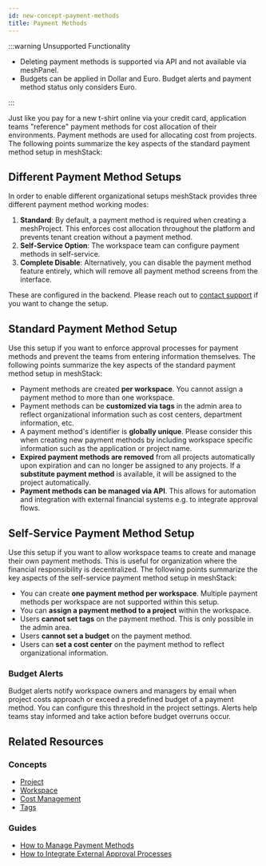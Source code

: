 ```yaml
---
id: new-concept-payment-methods
title: Payment Methods
---
```


:::warning Unsupported Functionality

- Deleting payment methods is supported via API and not available via meshPanel.
- Budgets can be applied in Dollar and Euro. Budget alerts and payment method status only considers Euro.

:::

Just like you pay for a new t-shirt online via your credit card, application teams "reference" payment methods for cost allocation of their environments. Payment methods are used for allocating cost from projects. The following points summarize the key aspects of the standard payment method setup in meshStack:

## Different Payment Method Setups

In order to enable different organizational setups meshStack provides three different payment method working modes:

1. **Standard**: By default, a payment method is required when creating a meshProject. This enforces cost allocation throughout the platform and prevents tenant creation without a payment method.
2. **Self-Service Option**: The workspace team can configure payment methods in self-service.
3. **Complete Disable**: Alternatively, you can disable the payment method feature entirely, which will remove all payment method screens from the interface.

These are configured in the backend. Please reach out to [contact support](mailto:support@meshcloud.io) if you want to change the setup.

## Standard Payment Method Setup

Use this setup if you want to enforce approval processes for payment methods and prevent the teams from entering information themselves. The following points summarize the key aspects of the standard payment method setup in meshStack:

- Payment methods are created **per workspace**. You cannot assign a payment method to more than one workspace.
- Payment methods can be **customized via tags** in the admin area to reflect organizational information such as cost centers, department information, etc.
- A payment method's identifier is **globally unique**. Please consider this when creating new payment methods by including workspace specific information such as the application or project name.
- **Expired payment methods are removed** from all projects automatically upon expiration and can no longer be assigned to any projects. If a **substitute payment method** is available, it will be assigned to the project automatically.
- **Payment methods can be managed via API**. This allows for automation and integration with external financial systems e.g. to integrate approval flows.

## Self-Service Payment Method Setup

Use this setup if you want to allow workspace teams to create and manage their own payment methods. This is useful for organization where the financial responsibility is decentralized. The following points summarize the key aspects of the self-service payment method setup in meshStack:

- You can create **one payment method per workspace**. Multiple payment methods per workspace are not supported within this setup.
- You can **assign a payment method to a project** within the workspace.
- Users **cannot set tags** on the payment method. This is only possible in the admin area.
- Users **cannot set a budget** on the payment method.
- Users can **set a cost center** on the payment method to reflect organizational information.

### Budget Alerts

Budget alerts notify workspace owners and managers by email when project costs approach or exceed a predefined budget of a payment method. You can configure this threshold in the project settings. Alerts help teams stay informed and take action before budget overruns occur.

## Related Resources

### Concepts

- [Project](new-concept-project.md)
- [Workspace](new-concept-workspace.md)
- [Cost Management](new-concept-cost-management.md)
- [Tags](new-concept-tag.md)

### Guides

- [How to Manage Payment Methods](new-guide-how-to-manage-payment-methods.md)
- [How to Integrate External Approval Processes](new-guide-how-to-integrate-external-approval-processes.md)

